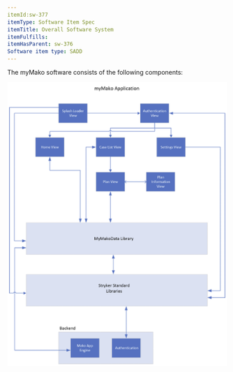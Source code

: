 ```yaml
---
itemId:sw-377
itemType: Software Item Spec
itemTitle: Overall Software System
itemFulfills: 
itemHasParent: sw-376
Software item type: SADD
---
```

The myMako software consists of the following components:

 ![myMako components](./images/sw-377.1.png)
 
 

 
 
 